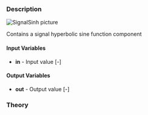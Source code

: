 ### Description
![SignalSinh picture](SignalSinh.svg)

Contains a signal hyperbolic sine function component

#### Input Variables
* **in** - Input value [-]

#### Output Variables
* **out** - Output value [-]

### Theory
<!---EQUATION out = \sinh(in) = \dfrac{e^{in}-e^{-in}}{2} --->


